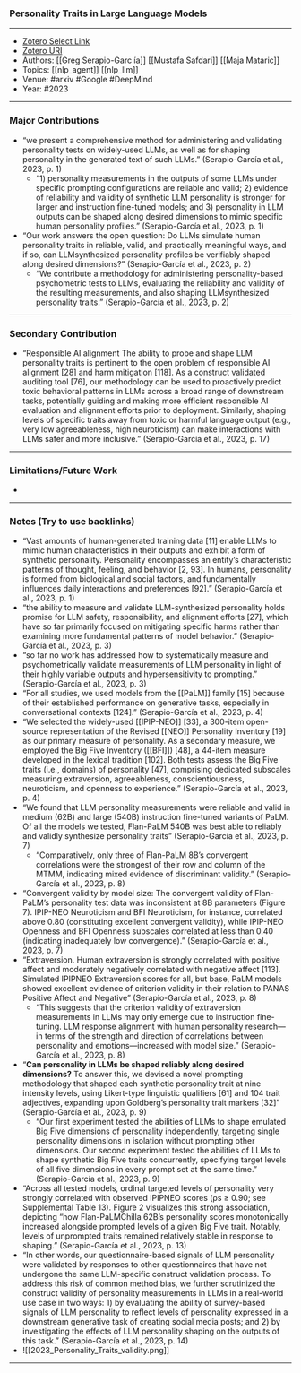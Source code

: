 ### Personality Traits in Large Language Models
---
- [Zotero Select Link](link)
- [Zotero URI](link)
- Authors: [[Greg Serapio-Garc ́ıa]] [[Mustafa Safdari]] [[Maja Mataric]] 
- Topics: [[nlp_agent]] [[nlp_llm]]
- Venue: #arxiv #Google #DeepMind
- Year: #2023

---
### Major Contributions
- “we present a comprehensive method for administering and validating personality tests on widely-used LLMs, as well as for shaping personality in the generated text of such LLMs.” (Serapio-García et al., 2023, p. 1)
	- “1) personality measurements in the outputs of some LLMs under specific prompting configurations are reliable and valid; 2) evidence of reliability and validity of synthetic LLM personality is stronger for larger and instruction fine-tuned models; and 3) personality in LLM outputs can be shaped along desired dimensions to mimic specific human personality profiles.” (Serapio-García et al., 2023, p. 1)
- “Our work answers the open question: Do LLMs simulate human personality traits in reliable, valid, and practically meaningful ways, and if so, can LLMsynthesized personality profiles be verifiably shaped along desired dimensions?” (Serapio-García et al., 2023, p. 2)
	- “We contribute a methodology for administering personality-based psychometric tests to LLMs, evaluating the reliability and validity of the resulting measurements, and also shaping LLMsynthesized personality traits.” (Serapio-García et al., 2023, p. 2)
---
### Secondary Contribution
- “Responsible AI alignment The ability to probe and shape LLM personality traits is pertinent to the open problem of responsible AI alignment [28] and harm mitigation [118]. As a construct validated auditing tool [76], our methodology can be used to proactively predict toxic behavioral patterns in LLMs across a broad range of downstream tasks, potentially guiding and making more efficient responsible AI evaluation and alignment efforts prior to deployment. Similarly, shaping levels of specific traits away from toxic or harmful language output (e.g., very low agreeableness, high neuroticism) can make interactions with LLMs safer and more inclusive.” (Serapio-García et al., 2023, p. 17)
---
### Limitations/Future Work
- 
---
### Notes (Try to use backlinks)
- “Vast amounts of human-generated training data [11] enable LLMs to mimic human characteristics in their outputs and exhibit a form of synthetic personality. Personality encompasses an entity’s characteristic patterns of thought, feeling, and behavior [2, 93]. In humans, personality is formed from biological and social factors, and fundamentally influences daily interactions and preferences [92].” (Serapio-García et al., 2023, p. 1)
- “the ability to measure and validate LLM-synthesized personality holds promise for LLM safety, responsibility, and alignment efforts [27], which have so far primarily focused on mitigating specific harms rather than examining more fundamental patterns of model behavior.” (Serapio-García et al., 2023, p. 3)
- “so far no work has addressed how to systematically measure and psychometrically validate measurements of LLM personality in light of their highly variable outputs and hypersensitivity to prompting.” (Serapio-García et al., 2023, p. 3)
- “For all studies, we used models from the [[PaLM]] family [15] because of their established performance on generative tasks, especially in conversational contexts [124].” (Serapio-García et al., 2023, p. 4)
- “We selected the widely-used [[IPIP-NEO]] [33], a 300-item open-source representation of the Revised [[NEO]] Personality Inventory [19] as our primary measure of personality. As a secondary measure, we employed the Big Five Inventory ([[BFI]]) [48], a 44-item measure developed in the lexical tradition [102]. Both tests assess the Big Five traits (i.e., domains) of personality [47], comprising dedicated subscales measuring extraversion, agreeableness, conscientiousness, neuroticism, and openness to experience.” (Serapio-García et al., 2023, p. 4)
- “We found that LLM personality measurements were reliable and valid in medium (62B) and large (540B) instruction fine-tuned variants of PaLM. Of all the models we tested, Flan-PaLM 540B was best able to reliably and validly synthesize personality traits” (Serapio-García et al., 2023, p. 7)
	- “Comparatively, only three of Flan-PaLM 8B’s convergent correlations were the strongest of their row and column of the MTMM, indicating mixed evidence of discriminant validity.” (Serapio-García et al., 2023, p. 8)
- “Convergent validity by model size: The convergent validity of Flan-PaLM’s personality test data was inconsistent at 8B parameters (Figure 7). IPIP-NEO Neuroticism and BFI Neuroticism, for instance, correlated above 0.80 (constituting excellent convergent validity), while IPIP-NEO Openness and BFI Openness subscales correlated at less than 0.40 (indicating inadequately low convergence).” (Serapio-García et al., 2023, p. 7)
- “Extraversion. Human extraversion is strongly correlated with positive affect and moderately negatively correlated with negative affect [113]. Simulated IPIPNEO Extraversion scores for all, but base, PaLM models showed excellent evidence of criterion validity in their relation to PANAS Positive Affect and Negative” (Serapio-García et al., 2023, p. 8)
	- “This suggests that the criterion validity of extraversion measurements in LLMs may only emerge due to instruction fine-tuning. LLM response alignment with human personality research—in terms of the strength and direction of correlations between personality and emotions—increased with model size.” (Serapio-García et al., 2023, p. 8)
- “**Can personality in LLMs be shaped reliably along desired dimensions?** To answer this, we devised a novel prompting methodology that shaped each synthetic personality trait at nine intensity levels, using Likert-type linguistic qualifiers [61] and 104 trait adjectives, expanding upon Goldberg’s personality trait markers [32]” (Serapio-García et al., 2023, p. 9)
	- “Our first experiment tested the abilities of LLMs to shape emulated Big Five dimensions of personality independently, targeting single personality dimensions in isolation without prompting other dimensions. Our second experiment tested the abilities of LLMs to shape synthetic Big Five traits concurrently, specifying target levels of all five dimensions in every prompt set at the same time.” (Serapio-García et al., 2023, p. 9)
- “Across all tested models, ordinal targeted levels of personality very strongly correlated with observed IPIPNEO scores (ρs ≥ 0.90; see Supplemental Table 13). Figure 2 visualizes this strong association, depicting “how Flan-PaLMChilla 62B’s personality scores monotonically increased alongside prompted levels of a given Big Five trait. Notably, levels of unprompted traits remained relatively stable in response to shaping.” (Serapio-García et al., 2023, p. 13)
- “In other words, our questionnaire-based signals of LLM personality were validated by responses to other questionnaires that have not undergone the same LLM-specific construct validation process. To address this risk of common method bias, we further scrutinized the construct validity of personality measurements in LLMs in a real-world use case in two ways: 1) by evaluating the ability of survey-based signals of LLM personality to reflect levels of personality expressed in a downstream generative task of creating social media posts; and 2) by investigating the effects of LLM personality shaping on the outputs of this task.” (Serapio-García et al., 2023, p. 14)
- ![[2023_Personality_Traits_validity.png]]
---
